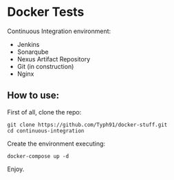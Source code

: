 # Docker Tests

Continuous Integration environment:

* Jenkins
* Sonarqube
* Nexus Artifact Repository
* Git (in construction)
* Nginx

## How to use:

First of all, clone the repo:

```
git clone https://github.com/Typh91/docker-stuff.git
cd continuous-integration
```

Create the environment executing:

```
docker-compose up -d
```

Enjoy.